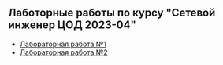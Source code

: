 ## Лаботорные работы по курсу "Сетевой инженер ЦОД 2023-04"
- [Лабораторная работа №1](lab1)
- [Лабораторная работа №2](lab2)
